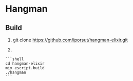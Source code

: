 # Hangman

## Build

  1. git clone https://github.com/iporsut/hangman-elixir.git

  2.
    ```shell
    cd hangman-elixir
    mix escript.build
    ./hangman
    ```
